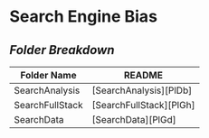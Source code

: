 # Search Engine Bias
## _Folder Breakdown_
| Folder Name | README |
| ------ | ------ |
| SearchAnalysis | [SearchAnalysis][PlDb] |
| SearchFullStack | [SearchFullStack][PlGh] |
| SearchData | [SearchData][PlGd] |